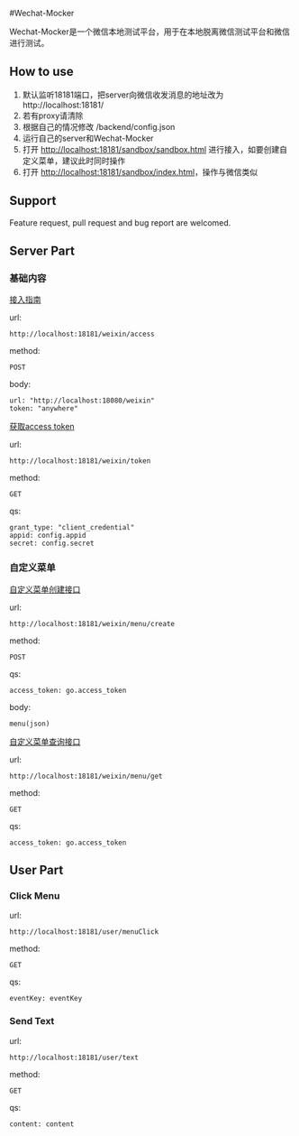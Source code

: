#Wechat-Mocker

Wechat-Mocker是一个微信本地测试平台，用于在本地脱离微信测试平台和微信进行测试。

## How to use

1. 默认监听18181端口，把server向微信收发消息的地址改为 http://localhost:18181/
2. 若有proxy请清除
3. 根据自己的情况修改 /backend/config.json
4. 运行自己的server和Wechat-Mocker
5. 打开 [http://localhost:18181/sandbox/sandbox.html](http://localhost:18181/sandbox/sandbox.html) 进行接入，如要创建自定义菜单，建议此时同时操作
6. 打开 [http://localhost:18181/sandbox/index.html](http://localhost:18181/sandbox/index.html)，操作与微信类似

## Support

Feature request, pull request and bug report are welcomed.


## Server Part

### 基础内容

[接入指南](http://mp.weixin.qq.com/wiki/index.php?title=接入指南)

url:

	http://localhost:18181/weixin/access

method:
	
	POST

body:

	url: "http://localhost:18080/weixin"
	token: "anywhere"

[获取access token](http://mp.weixin.qq.com/wiki/index.php?title=获取access_token)

url:

	http://localhost:18181/weixin/token

method:

	GET

qs:

	grant_type: "client_credential"
	appid: config.appid
	secret: config.secret

### 自定义菜单

[自定义菜单创建接口](http://mp.weixin.qq.com/wiki/index.php?title=自定义菜单创建接口)

url:

	http://localhost:18181/weixin/menu/create

method:

	POST

qs:

	access_token: go.access_token

body:

	menu(json)

[自定义菜单查询接口](http://mp.weixin.qq.com/wiki/index.php?title=自定义菜单查询接口)

url:

	http://localhost:18181/weixin/menu/get

method:

	GET

qs:

	access_token: go.access_token


## User Part

### Click Menu

url:

	http://localhost:18181/user/menuClick

method:

	GET

qs:

	eventKey: eventKey

### Send Text

url:

	http://localhost:18181/user/text

method:

	GET

qs:

	content: content